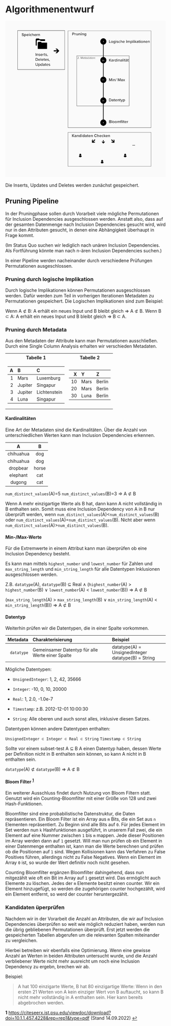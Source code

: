 # Algorithmenentwurf

![](imgs/Algorithmenentwurf.png)

Die Inserts, Updates und Deletes werden zunächst gespeichert.

## Pruning Pipeline

In der Pruningphase sollen durch Vorarbeit viele mögliche Permutationen für Inclusion Dependencies ausgeschlossen werden. Anstatt also, dass auf der gesamten Datenmenge nach Inclusion Dependencies gesucht wird, wird nur in den Attributen gesucht, in denen eine Abhängigkeit überhaupt in Frage kommt.

(Im Status Quo suchen wir lediglich nach unären Inclusion Dependencies. Als Fortführung könnte man nach n-ären Inclusion Dependencies suchen.)

In einer Pipeline werden nacheinander durch verschiedene Prüfungen Permutationen ausgeschlossen.

### Pruning durch logische Implikation

Durch logische Implikationen können Permutationen ausgeschlossen werden. Dafür werden zum Teil in vorherigen Iterationen Metadaten zu Permutationen gespeichert.
Die Logischen Implikationen sind zum Beispiel:

Wenn A ⊄ B: A erhält ein neues Input und B bleibt gleich => A ⊄ B.
Wenn B ⊂ A: A erhält ein neues Input und B bleibt gleich => B ⊂ A.

### Pruning durch Metadata

Aus den Metadaten der Attribute kann man Permutationen ausschließen. Durch eine Single Column Analysis erhalten wir verschieden Metadaten.

<table>
<tr><th>Tabelle 1  </th><th>Tabelle 2 </th></tr>
<tr><td>

|   A | B       | C            |
| --: | :------ | :----------- |
|   1 | Mars    | Luxemburg    |
|   2 | Jupiter | Singapur     |
|   3 | Jupiter | Lichtenstein |
|   4 | Luna    | Singapur     |

</td><td>

|   X | Y    | Z      |
| --: | :--- | :----- |
|  10 | Mars | Berlin |
|  20 | Mars | Berlin |
|  30 | Luna | Berlin |

</td></tr> </table>

#### Kardinalitäten

Eine Art der Metadaten sind die Kardinalitäten. Über die Anzahl von unterschiedlichen Werten kann man Inclusion Dependencies erkennen.

|     A     |   B   |
| :-------: | :---: |
| chihuahua |  dog  |
| chihuahua |  dog  |
| dropbear  | horse |
| elephant  |  cat  |
|  dugong   |  cat  |

`num_distinct_values`(A)=5
`num_distinct_values`(B)=3
=> A ⊄ B

Wenn A mehr einzigartige Werte als B hat, dann kann A nicht vollständig in B enthalten sein. Somit muss eine Inclusion Dependency von A in B nur überprüft werden, wenn `num_distinct_values`(A)<`num_distinct_values`(B) oder `num_distinct_values`(A)=`num_distinct_values`(B). Nicht aber wenn `num_distinct_values`(A)>`num_distinct_values`(B).

#### Min-/Max-Werte

Für die Extremwerte in einem Attribut kann man überprüfen ob eine Inclusion Dependency besteht.

Es kann man mittels `highest_number` und `lowest_number` für Zahlen und `max_string_length` und `min_string_length` für alle Datentypen Inklusionen ausgeschlossen werden.

Z.B. `datatype`(A), `datatype`(B) ⊆ Real
∧ (`highest_number`(A) > `highest_number`(B) ∨ `lowest_number`(A) < `lowest_number`(B))
⇒ A ⊄ B

(`max_string_length`(A) > `max_string_length`(B) ∨ `min_string_length`(A) < `min_string_length`(B))
⇒ A ⊄ B

#### Datentyp

Weiterhin prüfen wir die Datentypen, die in einer Spalte vorkommen.

|   Metadata | Charakterisierung                                | Beispiel                                               |
| ---------: | :----------------------------------------------- | :----------------------------------------------------- |
| `datatype` | Gemeinsamer Datentyp für alle Werte einer Spalte | datatype(A) = UnsignedInteger <br>datatype(B) = String |

Mögliche Datentypen:

- `UnsignedInteger`: 1, 2, 42, 35666

- `Integer`: -10, 0, 10, 20000

- `Real`: 1, 2.0, -1.0e-7

- `Timestamp`: z.B. 2012-12-01 10:00:30

- `String`: Alle oberen und auch sonst alles, inklusive diesen Satzes.

Datentypen können andere Datentypen enthalten:

`UnsignedInteger ⊂ Integer ⊂ Real ⊂ String`
`Timestamp ⊂ String`

Sollte vor einem subset-test A ⊆ B A einen Datentyp haben, dessen Werte per Definition nicht in B enthalten sein können, so kann A nicht in B enthalten sein.

`datatype`(A) ⊄ `datatype`(B) ⇒ A ⊄ B

#### Bloom Filter <sup id="1">[1](#f1)</sup>

Ein weiterer Ausschluss findet durch Nutzung von Bloom Filtern statt. Genutzt wird ein Counting-Bloomfilter mit einer Größe von 128 und zwei Hash-Funktionen.

Bloomfilter sind eine probabilistische Datenstruktur, die Daten repräsentieren. Ein Bloom Filter ist ein Array aus `m` Bits, die ein Set aus `n` Elementen repräsentiert. Zu Beginn sind alle Bits auf `0`. Für jedes Element im Set werden nun `k` Hashfunktionen ausgeführt, in unserem Fall zwei, die ein Element auf eine Nummer zwischen `1` bis `m` mappen. Jede dieser Positionen im Array werden dann auf `1` gesetzt. Will man nun prüfen ob ein Element in einer Datenmenge enthalten ist, kann man die Werte berechnen und prüfen ob die Positionen auf `1` sind. Wegen Kollisionen kann das Verfahren zu False Positives führen, allerdings nicht zu False Negatives. Wenn ein Element im Array `0` ist, so wurde der Wert definitiv noch nicht gesehen.

Counting Bloomfilter ergänzen Bloomfilter dahingehend, dass nun mitgezählt wie oft ein Bit im Array auf `1` gesetzt wird. Das ermöglicht auch Elemente zu löschen. Jedes der `m` Elemente besitzt einen counter. Wir ein Element hinzugefügt, so werden die zugehörigen counter hochgezählt, wird ein Element entfernt, so werd der counter heruntergezählt.

### Kandidaten üperprüfen

Nachdem wir in der Vorarbeit die Anzahl an Attributen, die wir auf Inclusion Dependencies überprüfen so weit wie möglich reduziert haben, werden nun die übrig gebliebenen Permutationen überprüft. Erst jetzt werden die gespeicherten Tabellen abgerufen um die relevanten Spalten miteinander zu vergleichen.

Hierbei betreiben wir ebenfalls eine Optimierung. Wenn eine gewisse Anzahl an Werten in beiden Attributen untersucht wurde, und die Anzahl verbliebener Werte nicht mehr ausreicht um noch eine Inclusion Dependency zu ergebn, brechen wir ab.

Beispiel:

> A hat 100 einzigarte Werte, B hat 80 einzigartige Werte: Wenn in den ersten 21 Werten von A kein einziger Wert von B auftaucht, so kann B nicht mehr vollständig in A enthalten sein. Hier kann bereits abgebrochen werden.

<b id="1">1</b> https://citeseerx.ist.psu.edu/viewdoc/download?doi=10.1.1.457.4228&rep=rep1&type=pdf (Stand 14.09.2022) [↩](#a1)
